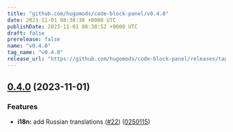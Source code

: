 ```yaml
---
title: "github.com/hugomods/code-block-panel/v0.4.0"
date: 2023-11-01 08:38:38 +0000 UTC
publishDate: 2023-11-01 08:38:52 +0000 UTC
draft: false
prerelease: false
name: "v0.4.0"
tag_name: "v0.4.0"
release_url: "https://github.com/hugomods/code-block-panel/releases/tag/v0.4.0"
---
```


## [0.4.0](https://github.com/hugomods/code-block-panel/compare/v0.3.0...v0.4.0) (2023-11-01)


### Features

* **i18n:** add Russian translations ([#22](https://github.com/hugomods/code-block-panel/issues/22)) ([0250115](https://github.com/hugomods/code-block-panel/commit/0250115e0c9b59d7c6189a4196b48e8f6109fa20))
